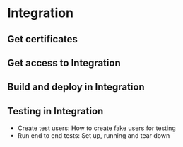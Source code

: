# Integration

## Get certificates

## Get access to Integration

## Build and deploy in Integration

## Testing in Integration
 * Create test users:	How to create fake users for testing
 * Run end to end tests:	Set up, running and tear down
